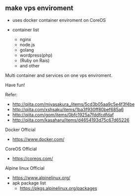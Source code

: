 ## make vps enviroment


- uses docker container enviroment on CoreOS

- container list
  - nginx
  - node.js
  - golang
  - wordpress(php)
  - (Ruby on Rais)
  - and other

Multi container and services on one vps enviroment.

Have fun!

Refer:

- http://qiita.com/miyasakura_/items/5cd3b05aa9c5e4f3f4be
- http://qiita.com/xshsaku/items/1ba3f930ff80bef685a6
- http://qiita.com/gom/items/0bfc1925a7fddfcdfdaf
- http://qiita.com/kasaharu/items/d4654193d75c67d65226

Docker Official
- https://www.docker.com/

CoreOS Official
- https://coreos.com/

Alpine linux Official
- https://www.alpinelinux.org/
- apk package list
    - https://pkgs.alpinelinux.org/packages
